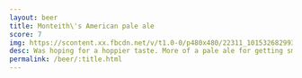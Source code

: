 ```yaml
---
layout: beer
title: Monteith\'s American pale ale
score: 7
img: https://scontent.xx.fbcdn.net/v/t1.0-0/p480x480/22311_10153268299368745_777193479112346497_n.jpg?oh=6d9574daa608f0da63071eaaaf7ec3b4&oe=5889A372
desc: Was hoping for a hoppier taste. More of a pale ale for getting smashed
permalink: /beer/:title.html
---
```

